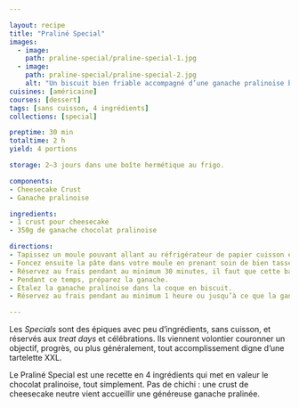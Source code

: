 ```yaml
---

layout: recipe
title: "Praliné Special"
images:
  - image:
    path: praline-special/praline-special-1.jpg
  - image:
    path: praline-special/praline-special-2.jpg
    alt: "Un biscuit bien friable accompagné d’une ganache pralinoise bien riche et crémeuse. Il n’y a pas besoin de plus."
cuisines: [américaine]
courses: [dessert]
tags: [sans cuisson, 4 ingrédients]
collections: [special]

preptime: 30 min
totaltime: 2 h
yield: 4 portions

storage: 2–3 jours dans une boîte hermétique au frigo.

components:
- Cheesecake Crust
- Ganache pralinoise

ingredients:
- 1 crust pour cheesecake
- 350g de ganache chocolat pralinoise

directions:
- Tapissez un moule pouvant allant au réfrigérateur de papier cuisson en minimisant au maximum les plis.
- Foncez ensuite la pâte dans votre moule en prenant soin de bien tasser la base et les bords. Les bords doivent être suffisamment hauts pour accueillir la ganache et le glaçage – après à vous d'adapter les proportions aux différentes étapes du montage si vous voyez que les bords ne le sont pas assez. 
- Réservez au frais pendant au minimum 30 minutes, il faut que cette base soit suffisamment solide pour accueillir la ganache.
- Pendant ce temps, préparez la ganache.
- Étalez la ganache pralinoise dans la coque en biscuit.
- Réservez au frais pendant au minimum 1 heure ou jusqu’à ce que la ganache ait bien pris.

---
```


Les <i lang="en">Specials</i> sont des épiques avec peu d’ingrédients, sans cuisson, et réservés aux <i lang="en">treat days</i> et célébrations. Ils viennent volontier couronner un objectif, progrès, ou plus généralement, tout accomplissement digne d’une tartelette XXL.

Le Praliné Special est une recette en 4 ingrédients qui met en valeur le chocolat pralinoise, tout simplement. Pas de chichi&nbsp;: une crust de cheesecake neutre vient accueillir une généreuse ganache pralinée.